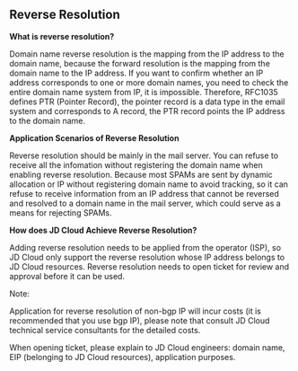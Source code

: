 ## **Reverse Resolution**

**What is reverse resolution?**

Domain name reverse resolution is the mapping from the IP address to the domain name, because the forward resolution is the mapping from the domain name to the IP address. If you want to confirm whether an IP address corresponds to one or more domain names, you need to check the entire domain name system from IP, it is impossible. Therefore, RFC1035 defines PTR (Pointer Record), the pointer record is a data type in the email system and corresponds to A record, the PTR record points the IP address to the domain name.

**Application Scenarios of Reverse Resolution**

Reverse resolution should be mainly in the mail server. You can refuse to receive all the infomation without registering the domain name when enabling reverse resolution. Because most SPAMs are sent by dynamic allocation or IP without registering domain name to avoid tracking, so it can refuse to receive information from an IP address that cannot be reversed and resolved to a domain name in the mail server, which could serve as a means for rejecting SPAMs.

**How does JD Cloud Achieve Reverse Resolution?**

Adding reverse resolution needs to be applied from the operator (ISP), so JD Cloud only support the reverse resolution whose IP address belongs to JD Cloud resources. Reverse resolution needs to open ticket for review and approval before it can be used.

Note:

Application for reverse resolution of non-bgp IP will incur costs (it is recommended that you use bgp IP), please note that consult JD Cloud technical service consultants for the detailed costs.

When opening ticket, please explain to JD Cloud engineers: domain name, EIP (belonging to JD Cloud resources), application purposes.

 